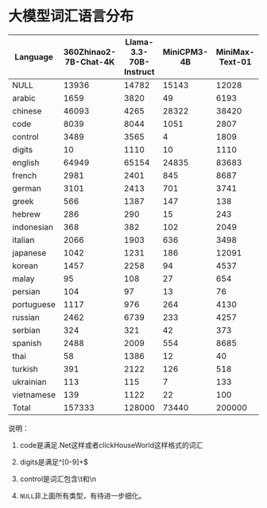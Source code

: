 # 大模型词汇语言分布

| Language | 360Zhinao2-7B-Chat-4K | Llama-3.3-70B-Instruct | MiniCPM3-4B | MiniMax-Text-01 | Mistral-7B-Instruct-v0.3 | OLMoE-1B-7B-0924 | Phi-3.5-mini-instruct | RWKV | Yi-1.5-34B-Chat | deepseek_v3 | gemma-2-9b-it | glm-4-9b-chat | gpt-4o | internlm3-8b-instruct | qwen2.5-72b | telechat-7B |
|----------|---|---|---|---|---|---|---|---|---|---|---|---|---|---|---|---|
| NULL | 13936 | 14782 | 15143 | 12028 | 8692 | 3353 | 8864 | 34587 | 11027 | 9490 | 65009 | 11588 | 33598 | 30303 | 18171 | 16595 |
| arabic | 1659 | 3820 | 49 | 6193 | 74 | 98 | 64 | 109 | 24 | 3222 | 6160 | 2030 | 8101 | 13126 | 3670 | 37 |
| chinese | 46093 | 4265 | 28322 | 38420 | 1459 | 313 | 700 | 8244 | 21356 | 35184 | 21762 | 28478 | 7449 | 10364 | 24966 | 29919 |
| code | 8039 | 8044 | 1051 | 2807 | 75 | 56 | 54 | 96 | 1120 | 1226 | 2520 | 8041 | 4744 | 269 | 8039 | 785 |
| control | 3489 | 3565 | 4 | 1809 | 1 | 196 | 1 | 81 | 9 | 1011 | 64 | 3489 | 3381 | 0 | 3488 | 790 |
| digits | 10 | 1110 | 10 | 1110 | 10 | 2036 | 10 | 110 | 10 | 1110 | 10 | 541 | 1110 | 10 | 10 | 2619 |
| english | 64949 | 65154 | 24835 | 83683 | 16434 | 38588 | 13786 | 16045 | 25477 | 55530 | 90145 | 67207 | 88473 | 26858 | 63637 | 67721 |
| french | 2981 | 2401 | 845 | 8687 | 872 | 1195 | 1252 | 676 | 871 | 2427 | 8421 | 3181 | 5772 | 1325 | 2574 | 9945 |
| german | 3101 | 2413 | 701 | 3741 | 886 | 992 | 1474 | 562 | 727 | 2420 | 9632 | 3646 | 6646 | 5616 | 2470 | 2959 |
| greek | 566 | 1387 | 147 | 138 | 62 | 184 | 65 | 118 | 28 | 625 | 1248 | 839 | 1510 | 79 | 137 | 195 |
| hebrew | 286 | 290 | 15 | 243 | 38 | 30 | 36 | 40 | 4 | 712 | 1314 | 286 | 2597 | 14 | 3426 | 157 |
| indonesian | 368 | 382 | 102 | 2049 | 74 | 134 | 72 | 78 | 99 | 541 | 2003 | 379 | 1069 | 245 | 342 | 3723 |
| italian | 2066 | 1903 | 636 | 3498 | 629 | 879 | 824 | 433 | 686 | 1835 | 6378 | 2493 | 3596 | 1098 | 1865 | 3593 |
| japanese | 1042 | 1231 | 186 | 12091 | 170 | 217 | 166 | 486 | 102 | 970 | 7338 | 1076 | 986 | 111 | 2215 | 368 |
| korean | 1457 | 2258 | 94 | 4537 | 347 | 27 | 113 | 1044 | 29 | 1132 | 2320 | 557 | 2385 | 6407 | 3483 | 360 |
| malay | 95 | 108 | 27 | 654 | 23 | 33 | 21 | 22 | 23 | 178 | 684 | 101 | 357 | 113 | 89 | 1175 |
| persian | 104 | 97 | 13 | 76 | 15 | 17 | 17 | 12 | 14 | 44 | 71 | 101 | 109 | 24 | 97 | 63 |
| portuguese | 1117 | 976 | 264 | 4130 | 275 | 396 | 387 | 269 | 274 | 973 | 3836 | 1302 | 3269 | 650 | 1078 | 5029 |
| russian | 2462 | 6739 | 233 | 4257 | 1793 | 469 | 3013 | 1702 | 1237 | 5398 | 13418 | 9967 | 14473 | 16221 | 4348 | 961 |
| serbian | 324 | 321 | 42 | 373 | 39 | 45 | 41 | 32 | 36 | 221 | 265 | 311 | 516 | 483 | 286 | 250 |
| spanish | 2488 | 2009 | 554 | 8685 | 612 | 794 | 846 | 469 | 548 | 1961 | 8808 | 2867 | 5533 | 1116 | 2080 | 8948 |
| thai | 58 | 1386 | 12 | 40 | 57 | 28 | 44 | 58 | 3 | 1247 | 1287 | 58 | 1561 | 9081 | 2570 | 48 |
| turkish | 391 | 2122 | 126 | 518 | 100 | 157 | 118 | 158 | 257 | 290 | 1938 | 790 | 1714 | 325 | 1345 | 733 |
| ukrainian | 113 | 115 | 7 | 133 | 8 | 8 | 7 | 7 | 8 | 63 | 49 | 116 | 130 | 22 | 116 | 111 |
| vietnamese | 139 | 1122 | 22 | 100 | 23 | 35 | 25 | 91 | 23 | 190 | 1320 | 808 | 921 | 4709 | 1141 | 3051 |
| Total | 157333 | 128000 | 73440 | 200000 | 32768 | 50280 | 32000 | 65529 | 63992 | 128000 | 256000 | 150252 | 200000 | 128569 | 151643 | 160135 |


说明：

1. code是满足.Net这样或者clickHouseWorld这样格式的词汇

2. digits是满足^[0-9]+$

3. control是词汇包含\t和\n

4. `NULL`非上面所有类型，有待进一步细化。
